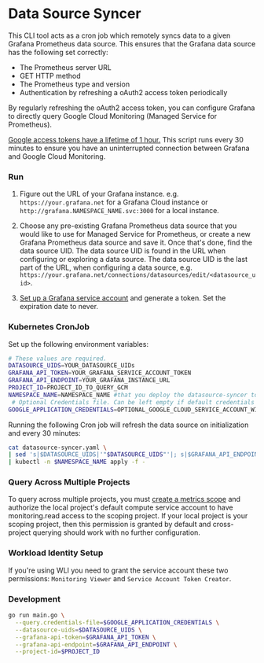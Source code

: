 # Data Source Syncer

This CLI tool acts as a cron job which remotely syncs data to a given Grafana Prometheus data source. This ensures that the Grafana data source has the following set correctly:

* The Prometheus server URL
* GET HTTP method
* The Prometheus type and version
* Authentication by refreshing a oAuth2 access token periodically

By regularly refreshing the oAuth2 access token, you can configure Grafana to directly query Google Cloud Monitoring (Managed Service for Prometheus).

[Google access tokens have a lifetime of 1 hour.](https://cloud.google.com/docs/authentication/token-types#at-lifetime) This script runs every 30 minutes to ensure you have an uninterrupted connection between Grafana and Google Cloud Monitoring.

### Run

1. Figure out the URL of your Grafana instance. e.g. `https://your.grafana.net` for a Grafana Cloud instance or `http://grafana.NAMESPACE_NAME.svc:3000` for a local instance.

2. Choose any pre-existing Grafana Prometheus data source that you would like to use for Managed Service for Prometheus, or create a new Grafana Prometheus data source and save it. Once that's done, find the data source UID. The data source UID is found in the URL when configuring or exploring a data source. The data source UID is the last part of the URL, when configuring a data source, e.g. `https://your.grafana.net/connections/datasources/edit/<datasource_uid>`.

3. [Set up a Grafana service account](https://grafana.com/docs/grafana/latest/administration/service-accounts/#create-a-service-account-in-grafana) and generate a token. Set the expiration date to never.

### Kubernetes CronJob

Set up the following environment variables:

```bash
# These values are required.
DATASOURCE_UIDS=YOUR_DATASOURCE_UIDs
GRAFANA_API_TOKEN=YOUR_GRAFANA_SERVICE_ACCOUNT_TOKEN
GRAFANA_API_ENDPOINT=YOUR_GRAFANA_INSTANCE_URL
PROJECT_ID=PROJECT_ID_TO_QUERY_GCM
NAMESPACE_NAME=NAMESPACE_NAME #that you deploy the datasource-syncer to, and that you bound your service account to if using workload identity.
 # Optional Credentials file. Can be left empty if default credentials have sufficient permission.
GOOGLE_APPLICATION_CREDENTIALS=OPTIONAL_GOOGLE_CLOUD_SERVICE_ACCOUNT_WITH_GOOGLE_CLOUD_MONITORING_READ_ACCESS
```

Running the following Cron job will refresh the data source on initialization and every 30 minutes:

```bash
cat datasource-syncer.yaml \
| sed 's|$DATASOURCE_UIDS|'"$DATASOURCE_UIDS"'|; s|$GRAFANA_API_ENDPOINT|'"$GRAFANA_API_ENDPOINT"'|; s|$GRAFANA_API_TOKEN|'"$GRAFANA_API_TOKEN"'|; s|$PROJECT_ID|'"$PROJECT_ID"'|;' \
| kubectl -n $NAMESPACE_NAME apply -f -
```
### Query Across Multiple Projects

To query across multiple projects, you must [create a metrics scope](https://cloud.google.com/stackdriver/docs/managed-prometheus/query#scoping-intro) and authorize the local project's default compute service account to have monitoring.read access to the scoping project. If your local project is your scoping project, then this permission is granted by default and cross-project querying should work with no further configuration.

### Workload Identity Setup
If you're using WLI you need to grant the service account these two permissions:  `Monitoring Viewer` and `Service
Account Token Creator`.


### Development
```bash
go run main.go \
  --query.credentials-file=$GOOGLE_APPLICATION_CREDENTIALS \
  --datasource-uids=$DATASOURCE_UIDS \
  --grafana-api-token=$GRAFANA_API_TOKEN \
  --grafana-api-endpoint=$GRAFANA_API_ENDPOINT \
  --project-id=$PROJECT_ID
```
